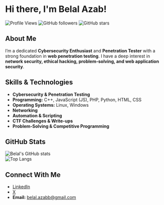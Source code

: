 # Hi there, I'm Belal Azab!

![Profile Views](https://komarev.com/ghpvc/?username=belal-azab&label=Profile%20Views&color=blue&style=flat)
![GitHub followers](https://img.shields.io/github/followers/belal-azab?style=flat&color=blue)
![GitHub stars](https://img.shields.io/github/stars/belal-azab?style=flat&color=blue)

## About Me
I’m a dedicated **Cybersecurity Enthusiast** and **Penetration Tester** with a strong foundation in **web penetration testing**. I have a deep interest in **network security, ethical hacking, problem-solving, and web application security**.  

## Skills & Technologies
- **Cybersecurity & Penetration Testing**  
- **Programming:** C++, JavaScript (JS), PHP, Python, HTML, CSS  
- **Operating Systems:** Linux, Windows  
- **Networking**  
- **Automation & Scripting**  
- **CTF Challenges & Write-ups**  
- **Problem-Solving & Competitive Programming**  

## GitHub Stats
![Belal's GitHub stats](https://github-readme-stats.vercel.app/api?username=belal-azab&show_icons=true&theme=radical)  
![Top Langs](https://github-readme-stats.vercel.app/api/top-langs/?username=belal-azab&layout=compact&theme=radical)

## Connect With Me
- [LinkedIn](https://www.linkedin.com/in/belal-azab-392b80294)  
- [X](https://x.com/Xcooper0)  
- **Email:** belal.azabb@gmail.com  
